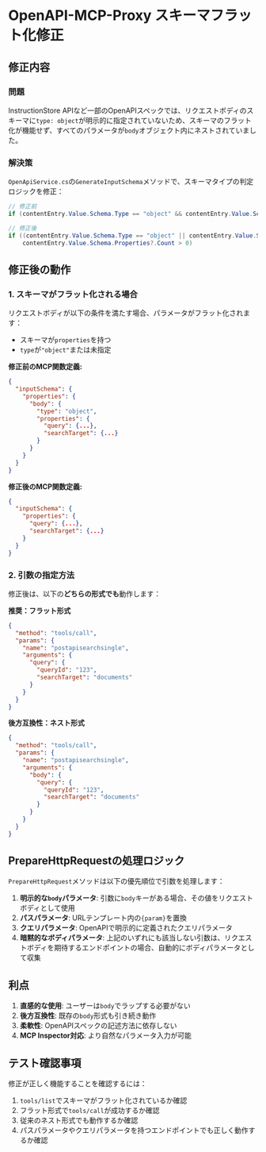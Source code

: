 # OpenAPI-MCP-Proxy スキーマフラット化修正

## 修正内容

### 問題
InstructionStore APIなど一部のOpenAPIスペックでは、リクエストボディのスキーマに`type: object`が明示的に指定されていないため、スキーマのフラット化が機能せず、すべてのパラメータが`body`オブジェクト内にネストされていました。

### 解決策
`OpenApiService.cs`の`GenerateInputSchema`メソッドで、スキーマタイプの判定ロジックを修正：

```csharp
// 修正前
if (contentEntry.Value.Schema.Type == "object" && contentEntry.Value.Schema.Properties?.Count > 0)

// 修正後
if ((contentEntry.Value.Schema.Type == "object" || contentEntry.Value.Schema.Type == null) && 
    contentEntry.Value.Schema.Properties?.Count > 0)
```

## 修正後の動作

### 1. スキーマがフラット化される場合
リクエストボディが以下の条件を満たす場合、パラメータがフラット化されます：
- スキーマが`properties`を持つ
- `type`が`"object"`または未指定

**修正前のMCP関数定義:**
```json
{
  "inputSchema": {
    "properties": {
      "body": {
        "type": "object",
        "properties": {
          "query": {...},
          "searchTarget": {...}
        }
      }
    }
  }
}
```

**修正後のMCP関数定義:**
```json
{
  "inputSchema": {
    "properties": {
      "query": {...},
      "searchTarget": {...}
    }
  }
}
```

### 2. 引数の指定方法

修正後は、以下の**どちらの形式でも**動作します：

**推奨：フラット形式**
```json
{
  "method": "tools/call",
  "params": {
    "name": "postapisearchsingle",
    "arguments": {
      "query": {
        "queryId": "123",
        "searchTarget": "documents"
      }
    }
  }
}
```

**後方互換性：ネスト形式**
```json
{
  "method": "tools/call",
  "params": {
    "name": "postapisearchsingle",
    "arguments": {
      "body": {
        "query": {
          "queryId": "123",
          "searchTarget": "documents"
        }
      }
    }
  }
}
```

## PrepareHttpRequestの処理ロジック

`PrepareHttpRequest`メソッドは以下の優先順位で引数を処理します：

1. **明示的な`body`パラメータ**: 引数に`body`キーがある場合、その値をリクエストボディとして使用
2. **パスパラメータ**: URLテンプレート内の`{param}`を置換
3. **クエリパラメータ**: OpenAPIで明示的に定義されたクエリパラメータ
4. **暗黙的なボディパラメータ**: 上記のいずれにも該当しない引数は、リクエストボディを期待するエンドポイントの場合、自動的にボディパラメータとして収集

## 利点

1. **直感的な使用**: ユーザーは`body`でラップする必要がない
2. **後方互換性**: 既存の`body`形式も引き続き動作
3. **柔軟性**: OpenAPIスペックの記述方法に依存しない
4. **MCP Inspector対応**: より自然なパラメータ入力が可能

## テスト確認事項

修正が正しく機能することを確認するには：

1. `tools/list`でスキーマがフラット化されているか確認
2. フラット形式で`tools/call`が成功するか確認
3. 従来のネスト形式でも動作するか確認
4. パスパラメータやクエリパラメータを持つエンドポイントでも正しく動作するか確認